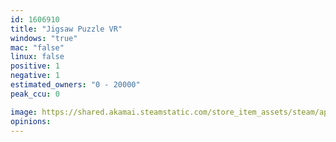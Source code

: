 ```yaml
---
id: 1606910
title: "Jigsaw Puzzle VR"
windows: "true"
mac: "false"
linux: false
positive: 1
negative: 1
estimated_owners: "0 - 20000"
peak_ccu: 0

image: https://shared.akamai.steamstatic.com/store_item_assets/steam/apps/1606910/header.jpg?t=1642626668
opinions:
---
```

